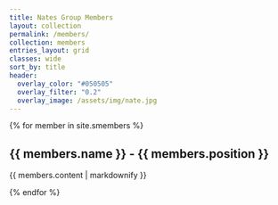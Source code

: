```yaml
---
title: Nates Group Members
layout: collection
permalink: /members/
collection: members
entries_layout: grid
classes: wide
sort_by: title
header:
  overlay_color: "#050505"
  overlay_filter: "0.2"
  overlay_image: /assets/img/nate.jpg
---
```

  
{% for member in site.smembers %}
  <h2>{{ members.name }} - {{ members.position }}</h2>
  <p>{{ members.content | markdownify }}</p>
{% endfor %}
